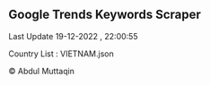 

## Google Trends Keywords Scraper 
 
Last Update 19-12-2022 , 22:00:55

Country List :
VIETNAM.json



© Abdul Muttaqin 

